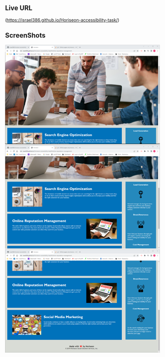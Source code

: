 ## Live URL

(https://israel386.github.io/Horiseon-accessibility-task/)

## ScreenShots

![screenshots](assets/screenshots/Screenshot%202022-04-23%20125547.png)
![screenshots](assets/screenshots/Screenshot%202022-04-23%20125617.png)
![screenshots](assets/screenshots/Screenshot%202022-04-23%20125635.png)